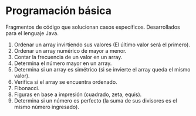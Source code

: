 # Programación básica
Fragmentos de código que solucionan casos específicos.
Desarrollados para el lenguaje Java. 

1. Ordenar un array invirtiendo sus valores (El último valor será el primero).
2. Ordenar un array numérico de mayor a menor.
3. Contar la frecuencia de un valor en un array.
4. Determina el número mayor en un array.
5. Determina si un array es simétrico (si se invierte el array queda el mismo valor).
6. Verifica si el array se encuentra ordenado.
7. Fibonacci.
8. Figuras en base a impresión (cuadrado, zeta, equis).
9. Determina si un número es perfecto (la suma de sus divisores es el mismo número ingresado).
